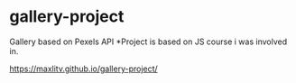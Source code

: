 # gallery-project
Gallery based on Pexels API
*Project is based on JS course i was involved in.


https://maxlitv.github.io/gallery-project/
